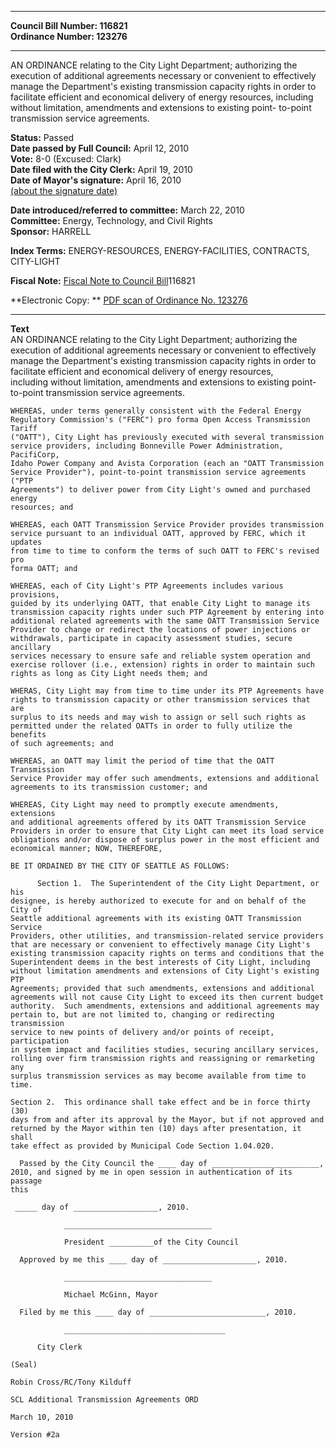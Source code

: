 * * * * *  
  
**Council Bill Number: [](#h0)[](#h2)116821**   
**Ordinance Number: 123276**  
  
* * * * *  
  
AN ORDINANCE relating to the City Light Department; authorizing the execution of additional agreements necessary or convenient to effectively manage the Department's existing transmission capacity rights in order to facilitate efficient and economical delivery of energy resources, including without limitation, amendments and extensions to existing point- to-point transmission service agreements.  
  
**Status:** Passed   
**Date passed by Full Council:** April 12, 2010   
**Vote:** 8-0 (Excused: Clark)   
**Date filed with the City Clerk:** April 19, 2010   
**Date of Mayor's signature:** April 16, 2010   
[(about the signature date)](/~public/approvaldate.htm)   
  
  
**Date introduced/referred to committee:** March 22, 2010   
**Committee:** Energy, Technology, and Civil Rights   
**Sponsor:** HARRELL   
  
**Index Terms:** ENERGY-RESOURCES, ENERGY-FACILITIES, CONTRACTS, CITY-LIGHT  
  
**Fiscal Note:** [Fiscal Note to Council Bill](http://clerk.seattle.gov/~public/fnote/116821.htm)[](#h1)[](#h3)116821  
  
**Electronic Copy: ** [PDF scan of Ordinance No. 123276](/~archives/Ordinances/Ord_123276.pdf)  
  
* * * * *  
  
**Text**  
    AN ORDINANCE relating to the City Light Department; authorizing the  
    execution of additional agreements necessary or convenient to effectively  
    manage the Department's existing transmission capacity rights in order to  
    facilitate efficient and economical delivery of energy resources,  
    including without limitation, amendments and extensions to existing point-  
    to-point transmission service agreements.  
  
    WHEREAS, under terms generally consistent with the Federal Energy  
    Regulatory Commission's ("FERC") pro forma Open Access Transmission Tariff  
    ("OATT"), City Light has previously executed with several transmission  
    service providers, including Bonneville Power Administration, PacifiCorp,  
    Idaho Power Company and Avista Corporation (each an "OATT Transmission  
    Service Provider"), point-to-point transmission service agreements ("PTP  
    Agreements") to deliver power from City Light's owned and purchased energy  
    resources; and  
  
    WHEREAS, each OATT Transmission Service Provider provides transmission  
    service pursuant to an individual OATT, approved by FERC, which it updates  
    from time to time to conform the terms of such OATT to FERC's revised pro  
    forma OATT; and  
  
    WHEREAS, each of City Light's PTP Agreements includes various provisions,  
    guided by its underlying OATT, that enable City Light to manage its  
    transmission capacity rights under such PTP Agreement by entering into  
    additional related agreements with the same OATT Transmission Service  
    Provider to change or redirect the locations of power injections or  
    withdrawals, participate in capacity assessment studies, secure ancillary  
    services necessary to ensure safe and reliable system operation and  
    exercise rollover (i.e., extension) rights in order to maintain such  
    rights as long as City Light needs them; and  
  
    WHERAS, City Light may from time to time under its PTP Agreements have  
    rights to transmission capacity or other transmission services that are  
    surplus to its needs and may wish to assign or sell such rights as  
    permitted under the related OATTs in order to fully utilize the benefits  
    of such agreements; and  
  
    WHEREAS, an OATT may limit the period of time that the OATT Transmission  
    Service Provider may offer such amendments, extensions and additional  
    agreements to its transmission customer; and  
  
    WHEREAS, City Light may need to promptly execute amendments, extensions  
    and additional agreements offered by its OATT Transmission Service  
    Providers in order to ensure that City Light can meet its load service  
    obligations and/or dispose of surplus power in the most efficient and  
    economical manner; NOW, THEREFORE,  
  
    BE IT ORDAINED BY THE CITY OF SEATTLE AS FOLLOWS:  
  
          Section 1.  The Superintendent of the City Light Department, or his  
    designee, is hereby authorized to execute for and on behalf of the City of  
    Seattle additional agreements with its existing OATT Transmission Service  
    Providers, other utilities, and transmission-related service providers  
    that are necessary or convenient to effectively manage City Light's  
    existing transmission capacity rights on terms and conditions that the  
    Superintendent deems in the best interests of City Light, including  
    without limitation amendments and extensions of City Light's existing PTP  
    Agreements; provided that such amendments, extensions and additional  
    agreements will not cause City Light to exceed its then current budget  
    authority.  Such amendments, extensions and additional agreements may  
    pertain to, but are not limited to, changing or redirecting transmission  
    service to new points of delivery and/or points of receipt, participation  
    in system impact and facilities studies, securing ancillary services,  
    rolling over firm transmission rights and reassigning or remarketing any  
    surplus transmission services as may become available from time to time.  
  
    Section 2.  This ordinance shall take effect and be in force thirty (30)  
    days from and after its approval by the Mayor, but if not approved and  
    returned by the Mayor within ten (10) days after presentation, it shall  
    take effect as provided by Municipal Code Section 1.04.020.  
  
      Passed by the City Council the ____ day of ________________________,  
    2010, and signed by me in open session in authentication of its passage  
    this  
  
     _____ day of ___________________, 2010.  
  
                _________________________________  
  
                President __________of the City Council  
  
      Approved by me this ____ day of _____________________, 2010.  
  
                _________________________________  
  
                Michael McGinn, Mayor  
  
      Filed by me this ____ day of __________________________, 2010.  
  
                ____________________________________  
  
          City Clerk  
  
    (Seal)  
  
    Robin Cross/RC/Tony Kilduff  
  
    SCL Additional Transmission Agreements ORD  
  
    March 10, 2010  
  
    Version #2a  
